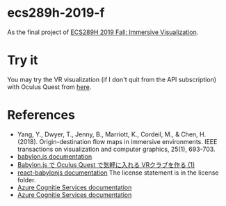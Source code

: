 # ecs289h-2019-f

As the final project of [ECS289H 2019 Fall: Immersive Visualization](https://web.cs.ucdavis.edu/~ma/ECS289H/).

# Try it

You may try the VR visualization (if I don't quit from the API subscription) with Oculus Quest from [here](https://keita-makino.github.io/ecs2019-f).

# References

- Yang, Y., Dwyer, T., Jenny, B., Marriott, K., Cordeil, M., & Chen, H. (2018). Origin-destination flow maps in immersive environments. IEEE transactions on visualization and computer graphics, 25(1), 693-703.
- [babylon.js documentation](https://doc.babylonjs.com/)
- [Babylon.js で Oculus Quest で気軽に入れる VRクラブを作る (1)](https://qiita.com/nikaera/items/e3697cbc2cf76b0f4899)
- [react-babylonjs documentation](https://github.com/brianzinn/react-babylonjs) The license statement is in the license folder.
- [Azure Cognitie Services documentation](https://docs.microsoft.com/en-us/azure/cognitive-services/)
- [Azure Cognitie Services documentation](https://docs.microsoft.com/en-us/azure/azure-functions/)
